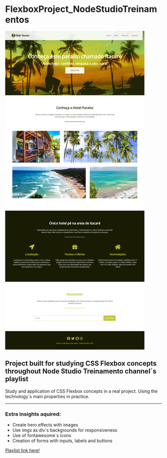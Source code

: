 <h1> FlexboxProject_NodeStudioTreinamentos </h1>

<img src="./img/print.png">
<h2> Project built for studying CSS Flexbox concepts throughout <strong>Node Studio Treinamento</strong> channel´s playlist</h2>

<p>Study and application of CSS Flexbox concepts in a real project. Using the technology´s main properties in practice.</p>
<hr>

<h3>Extra insights aquired:</h3>
<ul>
  <li>Create hero effects with images</li>
  <li>Use imgs as div´s backgrounds for responsiveness</li>
  <li>Use of fontawesome´s icons</li>
  <li>Creation of forms with inputs, labels and buttons</li>
</ul>

<a target="_blank" href="https://www.youtube.com/playlist?list=PLwXQLZ3FdTVGjLmjwfRc0Q9TA5U-PCWp4">Playlist link here!</a>

